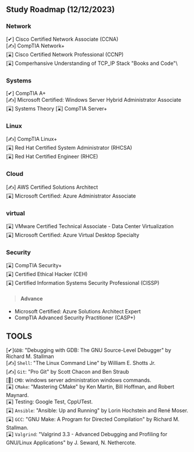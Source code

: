 ## Study Roadmap (12/12/2023)

### Network
[✔] Cisco Certified Network Associate (CCNA)\
[✍] CompTIA Network+ \
[⌛] Cisco Certified Network Professional (CCNP)\
[⌛] Comperhansive Understanding of TCP_IP Stack "Books and Code"\

### Systems
[✔] CompTIA A+\
[✍] Microsoft Certified: Windows Server Hybrid Administrator Associate\
[⌛] Systems Theory
[⌛] CompTIA Server+

### Linux
[✍] CompTIA Linux+ \
[⌛] Red Hat Certified System Administrator (RHCSA)\
[⌛] Red Hat Certified Engineer (RHCE)

### Cloud
[✍] AWS Certified Solutions Architect\
[⌛] Microsoft Certified: Azure Administrator Associate
### virtual
[⌛] VMware Certified Technical Associate - Data Center Virtualization\
[⌛] Microsoft Certified: Azure Virtual Desktop Specialty
### Security
[⌛] CompTIA Security+ \
[⌛] Certified Ethical Hacker (CEH)\
[⌛] Certified Information Systems Security Professional (CISSP)
>#### Advance
 - Microsoft Certified: Azure Solutions Architect Expert
 - CompTIA Advanced Security Practitioner (CASP+)
## TOOLS 
[✔]```GDB```: "Debugging with GDB: The GNU Source-Level Debugger" by Richard M. Stallman\
[✍] ```Shell```: "The Linux Command Line" by William E. Shotts Jr.\
[✍] ```Git```: "Pro Git" by Scott Chacon and Ben Straub\
[🎯] ```CMD```: windows server administration windows commands.\
[⌛] ```CMake```: "Mastering CMake" by Ken Martin, Bill Hoffman, and Robert Maynard.\
[⌛] Testing: Google Test, CppUTest.\
[⌛] ```Ansible```: "Ansible: Up and Running" by Lorin Hochstein and René Moser.\
[⌛] ```GCC```: "GNU Make: A Program for Directed Compilation" by Richard M. Stallman.\
[⌛] ```Valgrind```: "Valgrind 3.3 - Advanced Debugging and Profiling for GNU/Linux Applications" by J. Seward, N. Nethercote.
